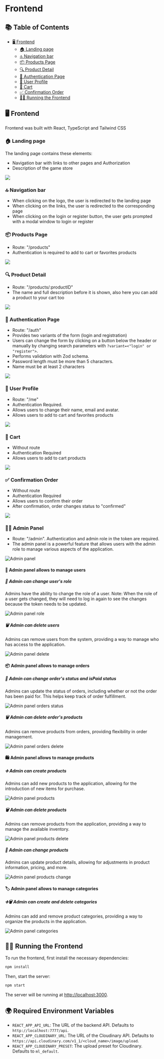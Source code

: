 # Frontend

## 📚 Table of Contents
- [🖥️ Frontend](#-frontend)
    - [🏠 Landing page](#-landing-page)
    - [🔝 Navigation bar](#-navigation-bar)
    - [📦 Products Page](#-products-page)
    - [🔍 Product Detail](#-product-detail)
    - [🔐 Authentication Page](#-authentication-page)
    - [👤 User Profile](#-user-profile)
    - [🛒 Cart](#-cart)
    - [✅ Confirmation Order](#-confirmation-order)
    - [🏃‍♂️ Running the Frontend](#-running-the-frontend)

## 🖥️ Frontend

Frontend was built with React, TypeScript and Tailwind CSS

### 🏠 Landing page

The landing page contains these elements:

- Navigation bar with links to other pages and Authorization
- Description of the game store

![](../docs/images/landing.gif)

### 🔝 Navigation bar

- When clicking on the logo, the user is redirected to the landing page
- When clicking on the links, the user is redirected to the corresponding page
- When clicking on the login or register button, the user gets prompted with a modal window to login or register

### 📦 Products Page

- Route: "/products"
- Authentication is required to add to cart or favorites products

![](../docs/images/products.gif)


### 🔍 Product Detail

- Route: "/products/:productID"
- The name and full description before it is shown, also here you can add a product to your cart too

![](../docs/images/productDetail.gif)


### 🔐 Authentication Page

- Route: "/auth"
- Provides two variants of the form (login and registration)
- Users can change the form by clicking on a button below the header or manually by changing search parameters with `?variant=<"login" or "register">`.
- Performs validation with Zod schema.
- Password length must be more than 5 characters.
- Name must be at least 2 characters

![](../docs/images/auth.gif)

### 👤 User Profile

- Route: "/me"
- Authentication Required.
- Allows users to change their name, email and avatar.
- Allows users to add to cart and favorites products

![](../docs/images/userProfile.gif)

### 🛒 Cart

- Without route
- Authentication Required
- Allows users to add to cart products

![](../docs/images/cart.gif)


### ✅ Confirmation Order

- Without route
- Authentication Required
- Allows users to confirm their order
- After confirmation, order changes status to "confirmed"

![](../docs/images/confirmationOrder.gif)
### 👮‍♂️ Admin Panel
- Route: "/admin". Authentication and admin role in the token are required.
- The admin panel is a powerful feature that allows users with the admin role to manage various aspects of the application.

![Admin panel](../docs/images/adminPanel.gif)

#### 🚀 Admin panel allows to manage users

##### 🔄 Admin can change user's role
Admins have the ability to change the role of a user. Note: When the role of a user gets changed, they will need to log in again to see the changes because the token needs to be updated.

![Admin panel role](../docs/images/adminPanelUsersRole.gif)

##### 🗑️ Admin can delete users
Admins can remove users from the system, providing a way to manage who has access to the application.

![Admin panel delete](../docs/images/adminPanelUsersDelete.gif)

#### 📦 Admin panel allows to manage orders

##### 🔄 Admin can change order's status and isPaid status
Admins can update the status of orders, including whether or not the order has been paid for. This helps keep track of order fulfillment.

![Admin panel orders status](../docs/images/adminPanelOrdersStatus.gif)

##### 🗑️ Admin can delete order's products
Admins can remove products from orders, providing flexibility in order management.

![Admin panel orders delete](../docs/images/adminPanelOrdersDelete.gif)

#### 🛍️ Admin panel allows to manage products

##### ➕ Admin can create products
Admins can add new products to the application, allowing for the introduction of new items for purchase.

![Admin panel products](../docs/images/adminPanelProductsCreate.gif)

##### 🗑️ Admin can delete products
Admins can remove products from the application, providing a way to manage the available inventory.

![Admin panel products delete](../docs/images/adminPanelProductsDelete.gif)

##### 🔄 Admin can change products
Admins can update product details, allowing for adjustments in product information, pricing, and more.

![Admin panel products change](../docs/images/adminPanelProductsUpdate.gif)

#### 🏷️ Admin panel allows to manage categories

##### ➕🗑️ Admin can create and delete categories
Admins can add and remove product categories, providing a way to organize the products in the application.

![Admin panel categories](../docs/images/adminPanelCategoriesCrDe.gif)
## 🏃‍♂️ Running the Frontend
To run the frontend, first install the necessary dependencies:

```bash
npm install
```

Then, start the server:

```bash
npm start
```

The server will be running at [http://localhost:3000](http://localhost:3000).

## 🌍 Required Environment Variables

- `REACT_APP_API_URL`: The URL of the backend API. Defaults to `http://localhost:7777/api`.
- `REACT_APP_CLOUDINARY_URL`: The URL of the Cloudinary API. Defaults to `https://api.cloudinary.com/v1_1/<cloud_name>/image/upload`.
- `REACT_APP_CLOUDINARY_PRESET`: The upload preset for Cloudinary. Defaults to `ml_default`.